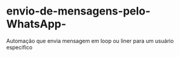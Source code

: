 # envio-de-mensagens-pelo-WhatsApp-
Automação que envia mensagem em loop ou liner para um usuário especifico
